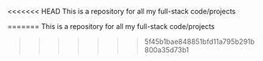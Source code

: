 <<<<<<< HEAD
This is a repository for all my full-stack code/projects

=======
This is a repository for all my full-stack code/projects 
>>>>>>> 5f45b1bae848851bfd11a795b291b800a35d73b1
